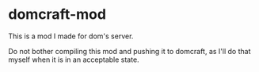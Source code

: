 # domcraft-mod
This is a mod I made for dom's server.

Do not bother compiling this mod and pushing it to domcraft, as I'll do that myself when it is in an acceptable state.
